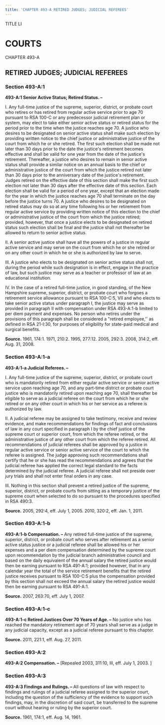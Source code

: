 ```yaml
---
title: 'CHAPTER 493-A RETIRED JUDGES; JUDICIAL REFEREES'
---
```


TITLE LI
                                             
COURTS
=========

CHAPTER 493-A
                                             
RETIRED JUDGES; JUDICIAL REFEREES
---------------------------------

### Section 493-A:1

 **493-A:1 Senior Active Status; Retired Status. –**
                                             
 I. Any full-time justice of the supreme, superior, district, or
probate court who retires or has retired from regular active service
prior to age 70 pursuant to RSA 100-C or any predecessor judicial
retirement plan or system, may elect to take either senior active status
or retired status for the period prior to the time when the justice
reaches age 70. A justice who desires to be designated on senior active
status shall make such election by providing written notice to the chief
justice or administrative justice of the court from which he or she
retired. The first such election shall be made not later than 30 days
prior to the date the justice's retirement becomes effective and shall
be valid for one year from the date of the justice's retirement.
Thereafter, a justice who desires to remain in senior active status
shall provide a similar notice on an annual basis to the chief or
administrative justice of the court from which the justice retired not
later than 30 days prior to the anniversary date of the justice's
retirement. Judges retired on the effective date of this section shall
make the first such election not later than 30 days after the effective
date of this section. Each election shall be valid for a period of one
year, except that an election made for the year in which the justice
reaches age 70 shall terminate on the day before the justice turns 70. A
justice who desires to be designated on retired status may do so at any
time following his or her retirement from regular active service by
providing written notice of this election to the chief or administrative
justice of the court from which the justice retired; provided, however,
that once a justice elects to be designated on retired status such
election shall be final and the justice shall not thereafter be allowed
to return to senior active status.
                                             
 II. A senior active justice shall have all the powers of a justice
in regular active service and may serve on the court from which he or
she retired or on any other court in which he or she is authorized by
law to serve.
                                             
 III. A justice who elects to be designated on senior active status
shall not, during the period while such designation is in effect, engage
in the practice of law, but such justice may serve as a teacher or
professor of law at an educational institution.
                                             
 IV. In the case of a retired full-time justice, in good standing, of
the New Hampshire supreme, superior, district, or probate court who
forgoes a retirement service allowance pursuant to RSA 100-C:5, VII and
who elects to take senior active status under paragraph I, the justice
may serve as provided in paragraph II with compensation under RSA
493-A:1-b limited to per diem payment and expenses. No person who
retires under the provisions of this paragraph shall be considered a
"retired employee,'' as defined in RSA 21-I:30, for purposes of
eligibility for state-paid medical and surgical benefits.

**Source.** 1961, 174:1. 1971, 210:2. 1995, 277:12. 2005, 292:3. 2008,
314:2, eff. Aug. 31, 2008.

### Section 493-A:1-a

 **493-A:1-a Judicial Referees. –**
                                             
 I. Any full-time justice of the supreme, superior, district, or
probate court who is mandatorily retired from either regular active
service or senior active service upon reaching age 70, and any part-time
district or probate court justice who is mandatorily retired upon
reaching age 70, shall thereafter be eligible to serve as a judicial
referee on the court from which he or she retired or on any other court
in which his or her service as a referee is authorized by law.
                                             
 II. A judicial referee may be assigned to take testimony, receive
and review evidence, and make recommendations for findings of fact and
conclusions of law in any court specified in paragraph I by the chief
justice of the supreme court or superior court, from which the referee
retired, or the administrative justice of any other court from which the
referee retired. All recommendations of judicial referees shall be
approved by a justice in regular active service or senior active service
of the court to which the referee is assigned. The judge approving such
recommendations shall certify that he or she has read the
recommendations and agrees that the judicial referee has applied the
correct legal standard to the facts determined by the judicial referee.
A judicial referee shall not preside over jury trials and shall not
enter final orders in any case.
                                             
 III. Nothing in this section shall prevent a retired justice of the
supreme, superior, district, or probate courts from sitting as a
temporary justice of the supreme court when selected to do so pursuant
to the procedures specified in RSA 490:3.

**Source.** 2005, 292:4, eff. July 1, 2005. 2010, 320:2, eff. Jan. 1,
2011.

### Section 493-A:1-b

 **493-A:1-b Compensation. –** Any retired full-time justice of the
supreme, superior, district, or probate court who serves after
retirement as a senior active status justice or a judicial referee shall
be allowed his or her expenses and a per diem compensation determined by
the supreme court upon recommendation by the judicial branch
administrative council and based on the daily equivalent of the annual
salary the retired justice would then be earning pursuant to RSA
491-A:1; provided however, that in any calendar year the total of the
service retirement benefits that the retired justice receives pursuant
to RSA 100-C:5 plus the compensation provided by this section shall not
exceed the annual salary the retired justice would then be earning
pursuant to RSA 491-A:1.

**Source.** 2007, 263:70, eff. July 1, 2007.

### Section 493-A:1-c

 **493-A:1-c Retired Justices Over 70 Years of Age. –** No justice
who has reached the mandatory retirement age of 70 years shall serve as
a judge in any judicial capacity, except as a judicial referee pursuant
to this chapter.

**Source.** 2011, 221:1, eff. Aug. 27, 2011.

### Section 493-A:2

 **493-A:2 Compensation. –** 
                                             [Repealed 2003, 311:10, III, eff. July
1, 2003.
                                             ]

### Section 493-A:3

 **493-A:3 Findings and Rulings. –** All questions of law with
respect to findings and rulings of a judicial referee assigned to the
superior court, including the question of the sufficiency of the
evidence to support such findings, may, in the discretion of said court,
be transferred to the supreme court without hearing or ruling by the
superior court.

**Source.** 1961, 174:1, eff. Aug. 14, 1961.
